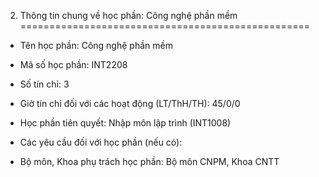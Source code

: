 2. Thông tin chung về học phần: Công nghệ phần mềm
==================================================

-   Tên học phần: Công nghệ phần mềm

-   Mã số học phần: INT2208

-   Số tín chỉ: 3

-   Giờ tín chỉ đối với các hoạt động (LT/ThH/TH): 45/0/0

-   Học phần tiên quyết: Nhập môn lập trình (INT1008)

-   Các yêu cầu đối với học phần (nếu có):

-   Bộ môn, Khoa phụ trách học phần: Bộ môn CNPM, Khoa CNTT

